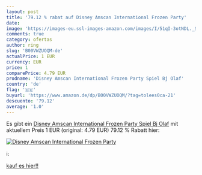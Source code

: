 ```yaml
---
layout: post
title: '79.12 % rabat auf Disney Amscan International Frozen Party'
date: 
image: 'https://images-eu.ssl-images-amazon.com/images/I/51qI-3otNDL._SL200_.jpg'
comments: true
category: ofertas
author: ring
slug: 'B00VWZUOQM-de'
actualPrice: 1 EUR
currency: EUR
price: 1
comparePrice: 4.79 EUR
prodname: 'Disney Amscan International Frozen Party Spiel Bj Olaf'
country: 'de'
flag: '🇩🇪'
buyurl: 'https://www.amazon.de/dp/B00VWZUOQM/?tag=tolees0ca-21'
descuento: '79.12'
average: '1.0'
---
```


Es gibt ein [Disney Amscan International Frozen Party Spiel Bj Olaf](https://www.amazon.de/dp/B00VWZUOQM/?tag=tolees0ca-21) mit aktuellem Preis 1 EUR (original: 4.79 EUR) 79.12 % Rabatt hier:

[![Disney Amscan International Frozen Party](https://images-eu.ssl-images-amazon.com/images/I/51qI-3otNDL._SL200_.jpg)](https://www.amazon.de/dp/B00VWZUOQM/?tag=tolees0ca-21)

ℹ️:


[kauf es hier!!](https://www.amazon.de/dp/B00VWZUOQM/?tag=tolees0ca-21)
